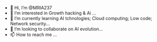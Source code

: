 - 👋 Hi, I’m @MRIA237
- 👀 I’m interested in Growth hacking & Ai ...
- 🌱 I’m currently learning AI tchnologies; Cloud computing; Low code; Network security...
- 💞️ I’m looking to collaborate on AI evolution...
- 📫 How to reach me ...

<!---
MRIA237/MRIA237 is a ✨ special ✨ repository because its `README.md` (this file) appears on your GitHub profile.
You can click the Preview link to take a look at your changes.
--->
